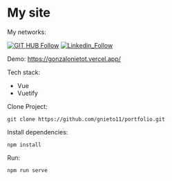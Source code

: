 # My site

My networks:

[![GIT HUB Follow](https://img.shields.io/badge/GitHub-100000?style=for-the-badge&logo=github&logoColor=white)](https://github.com/gnieto11)
[![Linkedin_Follow](https://img.shields.io/badge/LinkedIn-0077B5?style=for-the-badge&logo=linkedin&logoColor=white)](https://www.linkedin.com/in/gonzalo-nieto-03508a199/)


Demo: https://gonzalonietot.vercel.app/

Tech stack:

* Vue
* Vuetify

Clone Project:
```
git clone https://github.com/gnieto11/portfolio.git
```

Install dependencies:
```
npm install
```
Run:

```
npm run serve
```
